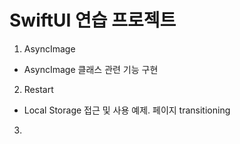 # SwiftUI 연습 프로젝트

1. AsyncImage 
  - AsyncImage 클래스 관련 기능 구현

2. Restart
  - Local Storage 접근 및 사용 예제. 페이지 transitioning

3. 

